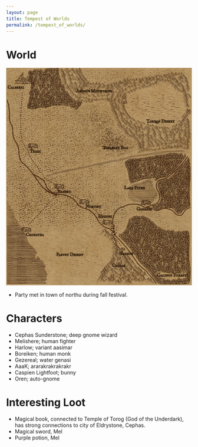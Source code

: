```yaml
---
layout: page
title: Tempest of Worlds
permalink: /tempest_of_worlds/
---
```

# World
![Thrakis](/_assets/Thrakis.jpg)
- Party met in town of northu during fall festival. 

# Characters
- Cephas Sunderstone; deep gnome wizard
- Melishere; human fighter
- Harlow; variant aasimar
- Boreiken; human monk
- Gezereal; water genasi 
- AaaK; ararakrakrakrakr
- Caspien Lightfoot; bunny
- Oren; auto-gnome

# Interesting Loot
- Magical book, connected to Temple of Torog (God of the Underdark), has strong connections to city of Eldrystone, Cephas.
- Magical sword, Mel
- Purple potion, Mel


